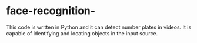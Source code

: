# face-recognition-
This code is written in Python and it can detect number plates in videos. It is capable of identifying and locating objects in the input source.
